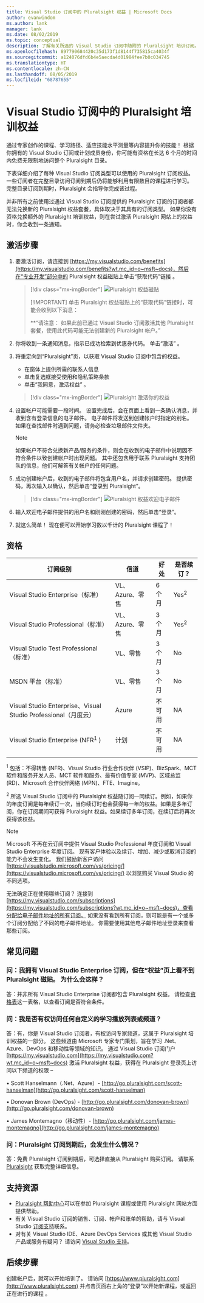 ```yaml
---
title: Visual Studio 订阅中的 Pluralsight 权益 | Microsoft Docs
author: evanwindom
ms.author: lank
manager: lank
ms.date: 08/02/2019
ms.topic: conceptual
description: 了解有关所选的 Visual Studio 订阅中随附的 Pluralsight 培训订阅。
ms.openlocfilehash: 897790684420c35d173f1d8144f735815ca4034f
ms.sourcegitcommit: a124076dfd6b4e5aecda4d01984fee7b0c034745
ms.translationtype: HT
ms.contentlocale: zh-CN
ms.lasthandoff: 08/05/2019
ms.locfileid: "68787655"
---
```

# <a name="pluralsight-training-benefits-in-visual-studio-subscriptions"></a>Visual Studio 订阅中的 Pluralsight 培训权益

通过专家创作的课程、学习路径、适应技能水平测量等内容提升你的技能！  根据你拥有的 Visual Studio 订阅或计划成员身份，你可能有资格在长达 6 个月的时间内免费无限制地访问整个 Pluralsight 目录。

下表详细介绍了每种 Visual Studio 订阅类型可以使用的 Pluralsight 订阅权益。  一些订阅者在完整目录访问订阅到期后仍将能够利用有限数目的课程进行学习。 完整目录订阅到期时，Pluralsight 会指导你完成该过程。

 并非所有之前使用过通过 Visual Studio 订阅提供的 Pluralsight 订阅的订阅者都无法兑换新的 Pluralsight 权益套餐，具体取决于其具有的订阅类型。 如果你没有资格兑换额外的 Pluralsight 培训权益，则在尝试激活 Pluralsight 网站上的权益时，你会收到一条通知。

## <a name="activation-steps"></a>激活步骤
1. 要激活订阅，请连接到 [https://my.visualstudio.com/benefits](https://my.visualstudio.com/benefits?wt.mc_id=o~msft~docs)，然后在“专业开发”部分中的 Pluralsight 权益磁贴上单击“获取代码”链接  。
   > [!div class="mx-imgBorder"]
   > ![Pluralsight 权益磁贴](_img/vs-pluralsight/vs-pluralsight-3month-tile.png)
   >
   > [!IMPORTANT]
   > 单击 Pluralsight 权益磁贴上的“获取代码”链接时，可能会收到以下消息：
   >
   > **“请注意： 如果此前已通过 Visual Studio 订阅激活其他 Pluralsight 套餐，使用此代码可能无法创建新的 Pluralsight 帐户。” 

2. 你将收到一条通知消息，指示已成功检索到优惠券代码。  单击“激活”  。

3. 将重定向到“Pluralsight”页，以获取 Visual Studio 订阅中包含的权益。
   - 在窗体上提供所需的联系人信息
   - 单击复选框接受使用和隐私策略条款
   - 单击“我同意，激活权益”  。
   > [!div class="mx-imgBorder"]
   > ![Pluralsight 激活你的权益](_img/vs-pluralsight/vs-pluralsight-create-account.png)

5. 设置帐户可能需要一段时间。  设置完成后，会在页面上看到一条确认消息，并收到含有登录信息的电子邮件。  电子邮件将发送到创建帐户时指定的别名。  如果在查找邮件时遇到问题，请务必检查垃圾邮件文件夹。

   > [!NOTE]
   > 如果帐户不符合兑换新产品/服务的条件，则会在收到的电子邮件中说明因不符合条件以致创建帐户时出现问题。  其中还包含用于联系 Pluralsight 支持团队的信息，他们可解答有关帐户的任何问题。
   

6. 成功创建帐户后，收到的电子邮件将包含用户名，并请求创建密码。  提供密码，再次输入以确认，然后单击“登录到 Pluralsight”。 
   > [!div class="mx-imgBorder"]
   > ![Pluralsight 权益欢迎电子邮件](_img/vs-pluralsight/vs-pluralsight-welcome-email.png)

7. 输入欢迎电子邮件提供的用户名和刚刚创建的密码，然后单击“登录”。 

8. 就这么简单！  现在便可以开始学习数以千计的 Pluralsight 课程了！

## <a name="eligibility"></a>资格

|                          订阅级别                          |     信道      |    好处    |   是否续订？   |
|----------------------------------------------------------------------|-------------------|---------------|----------------|
|          Visual Studio Enterprise（标准）           | VL、Azure、零售 |   6 个月    | Yes<sup>2</sup> |
|         Visual Studio Professional（标准）          | VL、Azure、零售 |   3 个月    | Yes<sup>2</sup> |
|              Visual Studio Test Professional（标准）              |    VL、零售     |   3 个月    | No |
|                      MSDN 平台（标准）                       |    VL、零售     |   3 个月    | No |
| Visual Studio Enterprise、Visual Studio Professional（月度云） |       Azure       | 不可用 |       NA       |
|             Visual Studio Enterprise (NFR<sup>1</sup> )              |      计划      | 不可用 |       NA       |
||

<sup>1</sup>  包括：不得转售 (NFR)、Visual Studio 行业合作伙伴 (VSIP)、BizSpark、MCT 软件和服务开发人员、MCT 软件和服务、最有价值专家 (MVP)、区域总监 (RD)、Microsoft 合作伙伴网络 (MPN)、FTE、Imagine。 

<sup>2</sup>  所选 Visual Studio 订阅中的 Pluralsight 权益随订阅一同续订。例如，如果你的年度订阅是每年续订一次，当你续订时也会获得每一年的权益。如果是多年订阅，你在订阅期间可获得 Pluralsight 权益。如果续订多年订阅，在续订后将再次获得该权益。 

> [!NOTE]
> Microsoft 不再在云订阅中提供 Visual Studio Professional 年度订阅和 Visual Studio Enterprise 年度订阅。 现有客户体验以及续订、增加、减少或取消订阅的能力不会发生变化。 我们鼓励新客户访问 [https://visualstudio.microsoft.com/vs/pricing/](https://visualstudio.microsoft.com/vs/pricing/) 以浏览购买 Visual Studio 的不同选项。

无法确定正在使用哪些订阅？  连接到 [https://my.visualstudio.com/subscriptions](https://my.visualstudio.com/subscriptions?wt.mc_id=o~msft~docs)，查看分配给电子邮件地址的所有订阅。 如果没有看到所有订阅，则可能是有一个或多个订阅分配给了不同的电子邮件地址。  你需要使用其他电子邮件地址登录来查看那些订阅。

## <a name="frequently-asked-questions"></a>常见问题

### <a name="q-i-have-a-visual-studio-enterprise-subscription-but-i-dont-see-the-pluralsight-tile-on-the-benefits-page-whats-wrong"></a>问：我拥有 Visual Studio Enterprise 订阅，但在“权益”页上看不到 Pluralsight 磁贴。 为什么会这样？
答：并非所有 Visual Studio Enterprise 订阅都包含 Pluralsight 权益。  请检查[资格表](#eligibility)这一表格，以查看订阅是否符合条件。

### <a name="q-do-i-have-access-to-any-customized-learning--playlists-or-channels"></a>问：我是否有权访问任何自定义的学习播放列表或频道？
答：有，你是 Visual Studio 订阅者，有权访问专家频道，这属于 Pluralsight 培训权益的一部分。 这些频道由 Microsoft 专家专门策划，旨在学习 .Net、Azure、DevOps 和移动性等领域的知识。 通过 Visual Studio 订阅门户[https://my.visualstudio.com](https://my.visualstudio.com?wt.mc_id=o~msft~docs) 激活 Pluralsight 权益，获得在 Pluralsight 登录页上访问以下频道的权限 –

•   Scott Hanselmann（.Net、Azure）- [http://go.pluralsight.com/scott-hanselman](http://go.pluralsight.com/scott-hanselman)

•   Donovan Brown (DevOps) - [http://go.pluralsight.com/donovan-brown](http://go.pluralsight.com/donovan-brown)

•   James Montemagno（移动性）- [http://go.pluralsight.com/james-montemagno](http://go.pluralsight.com/james-montemagno)

### <a name="q-what-happens-when-my-pluralsight-subscription-runs-out"></a>问：Pluralsight 订阅到期后，会发生什么情况？
答：免费 Pluralsight 订阅到期后，可选择直接从 Pluralsight 购买订阅。  请联系 [Pluralsight](http://www.pluralsight.com) 获取完整详细信息。

## <a name="support-resources"></a>支持资源
- [Pluralsight 帮助中心](https://help.pluralsight.com/help)可以在参加 Pluralsight 课程或使用 Pluralsight 网站方面提供帮助。
- 有关 Visual Studio 订阅的销售、订阅、帐户和账单的帮助，请与 Visual Studio [订阅支持](https://visualstudio.microsoft.com/subscriptions/support/)联系。
- 对有关 Visual Studio IDE、Azure DevOps Services 或其他 Visual Studio 产品或服务有疑问？  请访问 [Visual Studio 支持](https://visualstudio.microsoft.com/support/)。

## <a name="next-steps"></a>后续步骤
创建帐户后，就可以开始培训了。  请访问 [https://www.pluralsight.com](http://www.pluralsight.com) 并点击页面右上角的“登录”以开始新课程，或返回正在进行的课程  。
